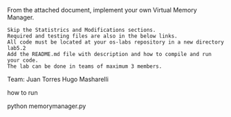 From the attached document, implement your own Virtual Memory Manager.

    Skip the Statistrics and Modifications sections.
    Required and testing files are also in the below links.
    All code must be located at your os-labs repository in a new directory lab5.2
    Add the README.md file with description and how to compile and run your code.
    The lab can be done in teams of maximum 3 members.
Team:
Juan Torres
Hugo Masharelli

how to run

python memorymanager.py

